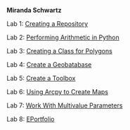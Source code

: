 **Miranda Schwartz**

Lab 1: [Creating a Repository](https://github.com/mschwartz-tamu/Schwartz_GEOG676/tree/main/Labs/Lab1)

Lab 2: [Performing Arithmetic in Python](https://github.com/mschwartz-tamu/Schwartz_GEOG676/tree/main/Labs/Lab2)

Lab 3: [Creating a Class for Polygons](https://github.com/mschwartz-tamu/Schwartz_GEOG676/tree/main/Labs/Lab3)

Lab 4: [Create a Geobatabase](https://github.com/mschwartz-tamu/Schwartz_GEOG676/tree/main/Labs/Lab4)

Lab 5: [Create a Toolbox](https://github.com/mschwartz-tamu/Schwartz_GEOG676/tree/main/Labs/Lab5)

Lab 6: [Using Arcpy to Create Maps](https://github.com/mschwartz-tamu/Schwartz_GEOG676/tree/main/Labs/Lab6)

Lab 7: [Work With Multivalue Parameters](https://github.com/mschwartz-tamu/Schwartz_GEOG676/tree/main/Labs/Lab7)

Lab 8: [EPortfolio](https://github.com/mschwartz-tamu/Schwartz_GEOG676/tree/main/Labs/Lab8)
